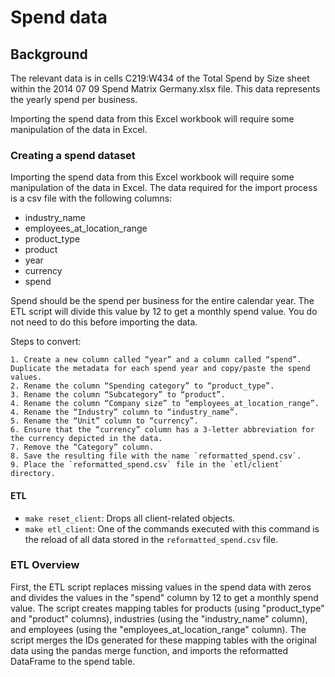 # Spend data

## Background
The relevant data is in cells C219:W434 of the Total Spend by Size sheet within the 2014 07 09 Spend Matrix Germany.xlsx file. This data represents the yearly spend per business. 

Importing the spend data from this Excel workbook will require some manipulation of the data in Excel. 

### Creating a spend dataset
Importing the spend data from this Excel workbook will require some manipulation of the data in Excel. The data required for the import process is a csv file with the following columns: 
- industry_name	
- employees_at_location_range	
- product_type	
- product	
- year	
- currency	
- spend

Spend should be the spend per business for the entire calendar year. The ETL script will divide this value by 12 to get a monthly spend value. You do not need to do this before importing the data.

Steps to convert: 

	1. Create a new column called “year” and a column called “spend”. Duplicate the metadata for each spend year and copy/paste the spend values.
	2. Rename the column “Spending category” to “product_type”.
	3. Rename the column “Subcategory” to “product”.
	4. Rename the column “Company size” to “employees_at_location_range”.
	4. Rename the “Industry” column to “industry_name”.
	5. Rename the “Unit” column to “currency”.
	6. Ensure that the “currency” column has a 3-letter abbreviation for the currency depicted in the data.
	7. Remove the “Category” column.
	8. Save the resulting file with the name `reformatted_spend.csv`.
	9. Place the `reformatted_spend.csv` file in the `etl/client` directory.

#### ETL

 - `make reset_client`: Drops all client-related objects.
 - `make etl_client`: One of the commands executed with this command is the reload of all data stored in the `reformatted_spend.csv` file.
 
 ### ETL Overview
 
First, the ETL script replaces missing values in the spend data with zeros and divides the values in the "spend" column by 12 to get a monthly spend value. The script creates mapping tables for products (using "product_type" and "product" columns), industries (using the "industry_name" column), and employees (using the "employees_at_location_range" column). The script merges the IDs generated for these mapping tables with the original data using the pandas merge function, and imports the reformatted DataFrame to the spend table.
 
  

